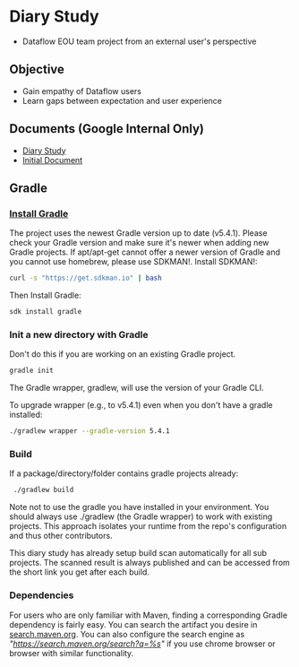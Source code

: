 # Diary Study
* Dataflow EOU team project from an external user's perspective

## Objective
* Gain empathy of Dataflow users
* Learn gaps between expectation and user experience

## Documents (Google Internal Only)
* [Diary Study](https://docs.google.com/document/d/1osLTzF_Kj8CTZsTQt_t9tFuw2AsvaM34VRZZ5Wk01KA/edit?usp=sharing)
* [Initial Document](https://docs.google.com/document/d/1yC9JE5OAY65BgLv-z6lOAN1tc2gB9Y4v2QgU-X4zyA4/edit?usp=sharing)

## Gradle
### [Install Gradle](https://gradle.org/install/)
The project uses the newest Gradle version up to date (v5.4.1).
Please check your Gradle version and make sure it's newer when adding new Gradle projects.
If apt/apt-get cannot offer a newer version of Gradle and you cannot use homebrew, please use
 SDKMAN!.
Install SDKMAN!:

```bash
curl -s "https://get.sdkman.io" | bash
```

Then Install Gradle:

```bash
sdk install gradle
```

 
### Init a new directory with Gradle
Don't do this if you are working on an existing Gradle project.

```bash
gradle init
```

The Gradle wrapper, gradlew, will use the version of your Gradle CLI.

To upgrade wrapper (e.g., to v5.4.1) even when you don't have a gradle installed:

```bash
./gradlew wrapper --gradle-version 5.4.1
```

### Build
If a package/directory/folder contains gradle projects already:

```bash
 ./gradlew build
```

Note not to use the gradle you have installed in your environment.
You should always use ./gradlew (the Gradle wrapper) to work with existing projects.
This approach isolates your runtime from the repo's configuration and thus other contributors.

This diary study has already setup build scan automatically for all sub projects. The scanned result
is always published and can be accessed from the short link you get after each build.

### Dependencies
For users who are only familiar with Maven, finding a corresponding Gradle dependency is fairly
 easy. You can search the artifact you desire in [search.maven.org](https://search.maven.org). You
 can also configure the search engine as *"https://search.maven.org/search?q=%s"* if you use chrome
 browser or browser with similar functionality.
